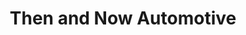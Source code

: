 ---
title: "Then and Now Automotive"
url: /weymouth/then-and-now-automotive/
shop: Autowerkstatt
---